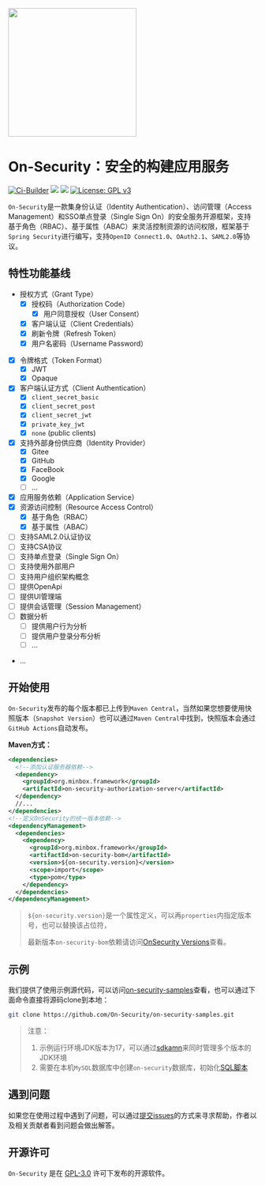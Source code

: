 <img src="https://apiboot.minbox.org/img/on-security.png" style="width:260px"/>

# On-Security：安全的构建应用服务

[![Ci-Builder](https://github.com/On-Security/on-security/actions/workflows/release.yml/badge.svg)](https://github.com/On-Security/on-security/actions)
[![](https://img.shields.io/maven-central/v/org.minbox.framework/on-security.svg?label=Maven%20Central)](https://search.maven.org/search?q=a:on-security-bom)
![](https://img.shields.io/badge/JDK-17+-green.svg)
[![License: GPL v3](https://img.shields.io/badge/License-GPLv3-blue.svg)](https://www.gnu.org/licenses/gpl-3.0)

`On-Security`是一款集身份认证（Identity Authentication）、访问管理（Access Management）和SSO单点登录（Single Sign On）的安全服务开源框架，支持基于角色（RBAC）、基于属性（ABAC）来灵活控制资源的访问权限，框架基于`Spring Security`进行编写，支持`OpenID Connect1.0`、`OAuth2.1`、`SAML2.0`等协议。

## 特性功能基线

- 授权方式（Grant Type）
  - [x] 授权码（Authorization Code）
    - [x] 用户同意授权（User Consent）
  - [x] 客户端认证（Client Credentials）
  - [x] 刷新令牌（Refresh Token）
  - [x] 用户名密码（Username Password）
- [x] 令牌格式（Token Format）
  - [x] JWT
  - [x] Opaque
- [x] 客户端认证方式（Client Authentication）
  - [x] `client_secret_basic`
  - [x] `client_secret_post`
  - [x] `client_secret_jwt`
  - [x] `private_key_jwt`
  - [x] `none` (public clients)
- [x] 支持外部身份供应商（Identity Provider）
  - [x] Gitee
  - [x] GitHub
  - [x] FaceBook
  - [x] Google
  - [ ] ...
- [x] 应用服务依赖（Application Service）
- [x] 资源访问控制（Resource Access Control）
  - [x] 基于角色（RBAC）
  - [x] 基于属性（ABAC）
- [ ] 支持SAML2.0认证协议
- [ ] 支持CSA协议
- [ ] 支持单点登录（Single Sign On）
- [ ] 支持使用外部用户
- [ ] 支持用户组织架构概念
- [ ] 提供OpenApi
- [ ] 提供UI管理端
- [ ] 提供会话管理（Session Management）
- [ ] 数据分析
  - [ ] 提供用户行为分析
  - [ ] 提供用户登录分布分析
  - [ ] ...
- ...



## 开始使用

`On-Security`发布的每个版本都已上传到`Maven Central`，当然如果您想要使用快照版本（`Snapshot Version`）也可以通过`Maven Central`中找到，快照版本会通过`GitHub Actions`自动发布。

**Maven方式：**

```xml
<dependencies>
  <!--添加认证服务器依赖-->
  <dependency>
    <groupId>org.minbox.framework</groupId>
    <artifactId>on-security-authorization-server</artifactId>
  </dependency>
  //...
</dependencies>
<!--定义OnSecurity的统一版本依赖-->
<dependencyManagement>
  <dependencies>
    <dependency>
      <groupId>org.minbox.framework</groupId>
      <artifactId>on-security-bom</artifactId>
      <version>${on-security.version}</version>
      <scope>import</scope>
      <type>pom</type>
    </dependency>
  </dependencies>
</dependencyManagement>
```

> `${on-security.version}`是一个属性定义，可以再`properties`内指定版本号，也可以替换该占位符，
>
> 最新版本`on-security-bom`依赖请访问[OnSecurity Versions](https://central.sonatype.dev/artifact/org.minbox.framework/on-security-bom/0.0.2/versions)查看。

## 示例

我们提供了使用示例源代码，可以访问[on-security-samples](https://github.com/On-Security/on-security-samples)查看，也可以通过下面命令直接将源码clone到本地：

```bash
git clone https://github.com/On-Security/on-security-samples.git
```

> 注意：
>
> 1. 示例运行环境JDK版本为17，可以通过[sdkamn](https://sdkman.io/)来同时管理多个版本的JDK环境
> 2. 需要在本机`MySQL`数据库中创建`on-security`数据库，初始化[SQL脚本](https://github.com/On-Security/on-security/blob/master/on-security-authorization-server/src/main/resources/database-schema/on-security.sql)

## 遇到问题

如果您在使用过程中遇到了问题，可以通过[提交issues](https://github.com/On-Security/on-security/issues/new)的方式来寻求帮助，作者以及相关贡献者看到问题会做出解答。

## 开源许可

`On-Security` 是在 [ GPL-3.0](https://github.com/hengboy/on-security/blob/master/LICENSE) 许可下发布的开源软件。
